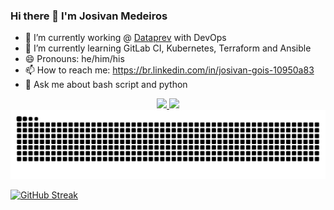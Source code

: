 ### Hi there 👋 I'm Josivan Medeiros

- 🔭  I’m currently working @ [Dataprev](https://dataprev.gov.br/) with DevOps
- 🌱 I’m currently learning GitLab CI, Kubernetes, Terraform and Ansible
- 😄 Pronouns: he/him/his
- 📫 How to reach me: https://br.linkedin.com/in/josivan-gois-10950a83
- 💬 Ask me about bash script and python
<!--- 👯 I’m looking to collaborate on ...
- 🤔 I’m looking for help with ...
- ⚡ Fun fact: ... -->
<div align="center">
  <a href="https://github.com/jomedeiros">
  <img height="180em" src="https://github-readme-stats.vercel.app/api?username=jomedeiros&show_icons=true&theme=tokyonight&include_all_commits=true&count_private=true"/>
  <img height="180em" src="https://github-readme-stats.vercel.app/api/top-langs/?username=jomedeiros&layout=compact&langs_count=7&theme=tokyonight"/>
</div>
  
<picture>
  <source media="(prefers-color-scheme: dark)" srcset="github-snake-dark.svg" />
  <source media="(prefers-color-scheme: light)" srcset="github-snake.svg" />
  <img alt="github-snake" src="github-snake.svg" />
</picture>

[![GitHub Streak](https://streak-stats.demolab.com/?user=JoMedeiros)](https://git.io/streak-stats)
